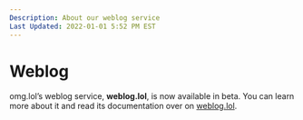 ```yaml
---
Description: About our weblog service  
Last Updated: 2022-01-01 5:52 PM EST
---
```


# Weblog

omg.lol’s weblog service, **weblog.lol**, is now available in beta. You can learn more about it and read its documentation over on [weblog.lol](https://weblog.lol).
